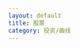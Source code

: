 ```yaml
---
layout: default
title: 股票
category: 投资/曲线
---
```

<div id="main" style="height:400px"></div>
<!-- ECharts单文件引入 -->
<script src="{{site.baseurl}}/echarts/echarts.js"></script>
<script type="text/javascript">
// 路径配置
require.config({
    paths: {
        echarts: '{{site.baseurl}}/echarts'
    }
});
// 使用
require(
    [
        'echarts',
        'echarts/chart/line'
    ],
    function (ec) {
        // 基于准备好的dom，初始化echarts图表
        var myChart = ec.init(document.getElementById('main')); 

        var option = {
            legend: {
            data: ['净值']
            },
            tooltip: {
                show: true,
                trigger: 'item',
                formatter: function(params) {
                    var date = new Date(params.value[0]);
                    data = date.getFullYear() + '-'
                        + (date.getMonth() + 1) + '-'
                        + date.getDate()
                        + '<br/>'
                        + params.value[1];
                    return data;
                }
            },
            dataZoom: {
                show: true,
                start: 10
            },
            grid: {
                y2: 80
            },
            xAxis: [
                {
                    type : 'time'
                }
            ],
            yAxis: [
                {
                    type : 'value'
                }
            ],
            series: [
                {
                    name:'净值',
                    type:'line',
                    showAllSymbol:true,
                    symbolSize: 5,
                    data:[
                        [new Date(2017, 04, 21), 1.000],
                        [new Date(2017, 04, 30), 1.000],
                        [new Date(2017, 05, 03), 1.001],
                        [new Date(2017, 05, 10), 1.029],
                        [new Date(2017, 05, 18), 1.015],
                        [new Date(2017, 05, 25), 1.020],
                        [new Date(2017, 06, 01), 1.033],
                        [new Date(2017, 06, 09), 1.058],
                        [new Date(2017, 06, 16), 1.028],
                        [new Date(2017, 06, 22), 1.021],
                        [new Date(2017, 06, 29), 1.050],
                        [new Date(2017, 07, 05), 1.038],
                        [new Date(2017, 07, 12), 1.049],
                        [new Date(2017, 07, 19), 1.084],
                        [new Date(2017, 07, 27), 1.098],
                        [new Date(2017, 08, 03), 1.157],
                        [new Date(2017, 08, 10), 1.180],
                        [new Date(2017, 08, 17), 1.161],
                        [new Date(2017, 08, 23), 1.174],
                        [new Date(2017, 08, 30), 1.139],
                        [new Date(2017, 09, 07), 1.159],
                        [new Date(2017, 09, 14), 1.171],
                        [new Date(2017, 09, 21), 1.180],
                        [new Date(2017, 09, 28), 1.190],
                        [new Date(2017, 10, 04), 1.190],
                        [new Date(2017, 10, 11), 1.271],
                        [new Date(2017, 10, 18), 1.249],
                        [new Date(2017, 10, 25), 1.309],
                        [new Date(2017, 11, 02), 1.273],
                        [new Date(2017, 11, 09), 1.278]
                    ]
                }
            ]
        };

        // 为echarts对象加载数据 
        myChart.setOption(option); 
    }
);
</script>


